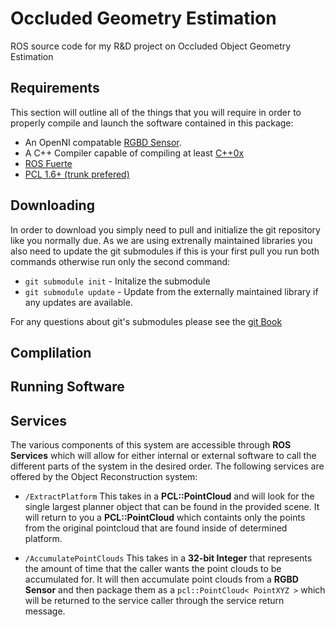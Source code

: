 Occluded Geometry Estimation
==========================

ROS source code for my R&amp;D project on Occluded Object Geometry Estimation

## Requirements
This section will outline all of the things that you will require in order to properly compile and launch the software contained in this package: 

* An OpenNI compatable [RGBD Sensor](http://en.wikipedia.org/wiki/PrimeSense). 
* A C++ Compiler capable of compiling at least [C++0x](http://gcc.gnu.org/projects/cxx0x.html)
* [ROS Fuerte](http://www.ros.org/)
* [PCL 1.6+ (trunk prefered)](http://pointclouds.org/downloads/source.html)

## Downloading

In order to download you simply need to pull and initialize the git repository like you normally due. As we are using extrenally maintained libraries you also need to update the git submodules if this is your first pull you run both commands otherwise run only the second command:

* `git submodule init` - Initalize the submodule
* `git submodule update` - Update from the externally maintained library if any updates are available. 

For any questions about git's submodules please see the [git Book](http://git-scm.com/book/en/Git-Tools-Submodules)

## Complilation

## Running Software

## Services

The various components of this system are accessible through **ROS Services** which will allow for either internal or external software to call the different parts of the system in the desired order. The following services are offered by the Object Reconstruction system: 

* `/ExtractPlatform` This takes in a **PCL::PointCloud** and will look for the single largest planner object that can be found in the provided scene. It will return to you a **PCL::PointCloud** which containts only the points from the original pointcloud that are found inside of determined platform. 

* `/AccumulatePointClouds` This takes in a **32-bit Integer** that represents the amount of time that the caller wants the point clouds to be accumulated for. It will then accumulate point clouds from a **RGBD Sensor** and then package them as a `pcl::PointCloud< PointXYZ >` which will be returned to the service caller through the service return message. 
